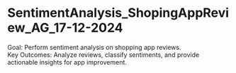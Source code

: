 # SentimentAnalysis_ShopingAppReview_AG_17-12-2024
 Goal: Perform sentiment analysis on shopping app reviews. 	
 Key Outcomes: Analyze reviews, classify sentiments, and provide actionable insights for app improvement.
